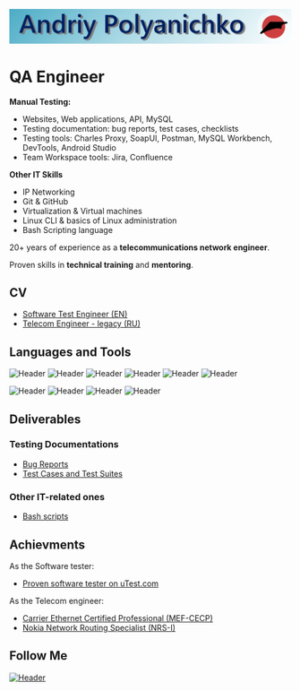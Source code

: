 ![Header](https://github.com/Rasshua/Rasshua/blob/main/assets/GitHub_Logo_4.png)

# QA Engineer

**Manual Testing:**

- Websites, Web applications, API, MySQL
- Testing documentation: bug reports, test cases, checklists
- Testing tools: Charles Proxy, SoapUI, Postman, MySQL Workbench, DevTools, Android Studio
- Team Workspace tools: Jira, Confluence

**Other IT Skills**

- IP Networking
- Git & GitHub
- Virtualization & Virtual machines
- Linux CLI & basics of Linux administration
- Bash Scripting language

20+ years of experience as a **telecommunications network engineer**.

Proven skills in **technical training** and **mentoring**.

## CV

- [Software Test Engineer (EN)](https://drive.google.com/file/d/1NP5NBTWFgqpd-rma6MsZAm1xkSoCs0Qz/view?usp=sharing)
- [Telecom Engineer - legacy (RU)](https://drive.google.com/file/d/1a7WdCtnjboCTyN2qirbzu3xn-5YAvffY/view?usp=sharing/)

## Languages and Tools

![Header](https://img.shields.io/badge/DevTools-101010?style=for-the-badge&logo=googlechrome&logoColor=2674f2)
![Header](https://img.shields.io/badge/CharlesProxy-090909?style=for-the-badge&logo=charlesproxy&logoColor=8cc4d7)
![Header](https://img.shields.io/badge/Postman-101010?style=for-the-badge&logo=Postman&logoColor=f76935)
![Header](https://img.shields.io/badge/SoapUI-101010?style=for-the-badge&logo=SoapUI&logoColor=2674f2)
![Header](https://img.shields.io/badge/Jira-090909?style=for-the-badge&logo=jira&logoColor=136be1)
![Header](https://img.shields.io/badge/MySQL-090909?style=for-the-badge&logo=mysql&logoColor=00618a)

![Header](https://img.shields.io/badge/GitHub-101010?style=for-the-badge&logo=GitHub&logoColor=8cc4d7)
![Header](https://img.shields.io/badge/VSCode-101010?style=for-the-badge&logo=visualstudio&logoColor=39a7f2)
![Header](https://img.shields.io/badge/VMWare-101010?style=for-the-badge&logo=vmware&logoColor=77a53e)
![Header](https://img.shields.io/badge/Ubuntu-101010?style=for-the-badge&logo=ubuntu&logoColor=d64613)

## Deliverables

### Testing Documentations

- [Bug Reports](https://github.com/Rasshua/bug-reports)
- [Test Cases and Test Suites](https://github.com/Rasshua/test-cases)

<!-- 
- [Checklists](https://github.com/Rasshua/checklists)
- [SQL Queries](https://github.com/Rasshua/SQL)
- [Postman Collections](https://github.com/Rasshua/postman)
-->

### Other IT-related ones

- [Bash scripts](https://github.com/Rasshua/bash-scripts)

## Achievments

As the Software tester:
- [Proven software tester on uTest.com](https://github.com/Rasshua/Rasshua/blob/main/assets/utest_rating.png)

As the Telecom engineer:
- [Carrier Ethernet Certified Professional (MEF-CECP)](https://drive.google.com/file/d/17zJxfSNSyGUifiip3D0tPxULdP_WCkXL/view?usp=sharing/)
- [Nokia Network Routing Specialist (NRS-I)](https://drive.google.com/file/d/1G1G-efrz_6K171duKWESWU9N5C0Ugz8z/view?usp=sharing/)

## Follow Me

[![Header](https://img.shields.io/badge/Linkedin-494949?style=for-the-badge&logo=linkedin&logoColor=0073b1)](https://www.linkedin.com/in/polandre/)

